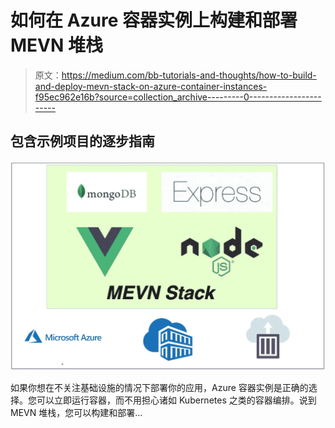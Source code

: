 # 如何在 Azure 容器实例上构建和部署 MEVN 堆栈

> 原文：<https://medium.com/bb-tutorials-and-thoughts/how-to-build-and-deploy-mevn-stack-on-azure-container-instances-f95ec962e16b?source=collection_archive---------0----------------------->

## 包含示例项目的逐步指南

![](img/88edf082e31b6c70abe6430341fb3829.png)

如果你想在不关注基础设施的情况下部署你的应用，Azure 容器实例是正确的选择。您可以立即运行容器，而不用担心诸如 Kubernetes 之类的容器编排。说到 MEVN 堆栈，您可以构建和部署…